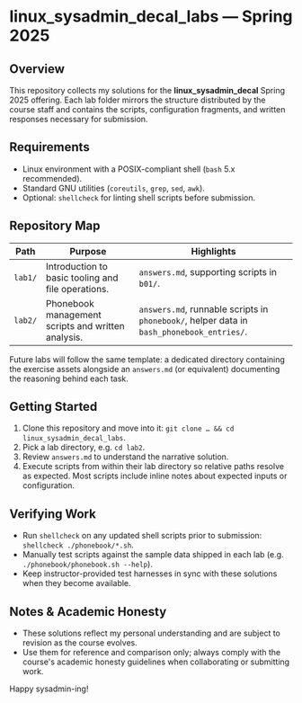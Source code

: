 # linux_sysadmin_decal_labs — Spring 2025

## Overview
This repository collects my solutions for the **linux_sysadmin_decal** Spring 2025 offering. Each lab folder mirrors the structure distributed by the course staff and contains the scripts, configuration fragments, and written responses necessary for submission.

## Requirements
- Linux environment with a POSIX-compliant shell (`bash` 5.x recommended).
- Standard GNU utilities (`coreutils`, `grep`, `sed`, `awk`).
- Optional: `shellcheck` for linting shell scripts before submission.

## Repository Map
| Path | Purpose | Highlights |
| --- | --- | --- |
| `lab1/` | Introduction to basic tooling and file operations. | `answers.md`, supporting scripts in `b01/`. |
| `lab2/` | Phonebook management scripts and written analysis. | `answers.md`, runnable scripts in `phonebook/`, helper data in `bash_phonebook_entries/`. |

Future labs will follow the same template: a dedicated directory containing the exercise assets alongside an `answers.md` (or equivalent) documenting the reasoning behind each task.

## Getting Started
1. Clone this repository and move into it: `git clone … && cd linux_sysadmin_decal_labs`.
2. Pick a lab directory, e.g. `cd lab2`.
3. Review `answers.md` to understand the narrative solution.
4. Execute scripts from within their lab directory so relative paths resolve as expected. Most scripts include inline notes about expected inputs or configuration.

## Verifying Work
- Run `shellcheck` on any updated shell scripts prior to submission: `shellcheck ./phonebook/*.sh`.
- Manually test scripts against the sample data shipped in each lab (e.g. `./phonebook/phonebook.sh --help`).
- Keep instructor-provided test harnesses in sync with these solutions when they become available.

## Notes & Academic Honesty
- These solutions reflect my personal understanding and are subject to revision as the course evolves.
- Use them for reference and comparison only; always comply with the course's academic honesty guidelines when collaborating or submitting work.

Happy sysadmin-ing!
